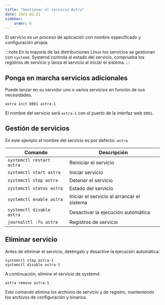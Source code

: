 ```yaml
---
title: "Gestionar el servicio Astra"
date: 2023-02-21
sidebar:
    order: 6
---
```


El servicio es un proceso de aplicación con nombre especificado y configuración propia.

:::note En la mayoría de las distribuciones Linux los servicios se gestionan con `systemd`. Systemd controla el estado del servicio, comprueba los registros de servicio y lanza el servicio al iniciar el sistema.
:::

## Ponga en marcha servicios adicionales[](https://help.cesbo.com/astra/getting-started/first-steps/manage-service#launch-additional-services)

Puede lanzar en su servidor uno o varios servicios en función de sus necesidades.

```
astra init 8001 astra-1
```

El nombre del servicio será `astra-1` con el puerto de la interfaz web `8001`.

## Gestión de servicios[](https://help.cesbo.com/astra/getting-started/first-steps/manage-service#service-management)

En este ejemplo el nombre del servicio es por defecto: `astra`

| Comando | Descripción |
| --- | --- |
| `systemctl restart astra` | Reiniciar el servicio |
| `systemctl start astra` | Iniciar servicio |
| `systemctl stop astra` | Detener el servicio |
| `systemctl status astra` | Estado del servicio |
| `systemctl enable astra` | Iniciar el servicio al arrancar el sistema |
| `systemctl disable astra` | Desactivar la ejecución automática |
| `journalctl -fu astra` | Registros de servicio |

## Eliminar servicio[](https://help.cesbo.com/astra/getting-started/first-steps/manage-service#remove-service)

Antes de eliminar el servicio, deténgalo y desactive la ejecución automática:

```
systemctl stop astra-1
systemctl disable astra-1
```

A continuación, elimine el servicio de systemd:

```
astra remove astra-1
```

Este comando elimina los archivos de servicio y de registro, manteniendo los archivos de configuración y binarios.
